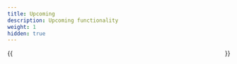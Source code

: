 ```yaml
---
title: Upcoming
description: Upcoming functionality
weight: 1
hidden: true
---
```


<div style="display: flex; flex-direction: row; justify-content: space-between; gap: 12px; flex-wrap: wrap;">
    {{<news-card 
        title="tmp" 
        content="tmp text" 
        timeline="Q2 2024" 
        githubUrl="https://github.com/digdir/roadmap/issues/xx"
    >}}
</div>
